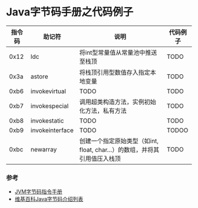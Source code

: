 
# Java字节码手册之代码例子

|指令码|助记符|说明|代码例子|
|--|--|--|--|
|0x12|ldc|将int型常量值从常量池中推送至栈顶|TODO|
|0x3a|astore|将栈顶引用型数值存入指定本地变量|TODO|
|0xb6|invokevirtual|TODO|TODO|
|0xb7|invokespecial|调用超类构造方法，实例初始化方法，私有方法|TODO|
|0xb8|invokestatic|TODO|TODO|
|0xb9|invokeinterface|TODO|TODOO|
|0xbc|newarray|创建一个指定原始类型（如int, float, char…）的数组，并将其引用值压入栈顶|TODO|

### 参考
- [JVM字节码指令手册](https://www.cnblogs.com/xpwi/p/11360692.html)
- [维基百科Java字节码介绍列表](https://en.wikipedia.org/wiki/Java_bytecode_instruction_listings)
